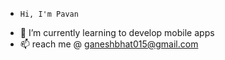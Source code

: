 
-     Hi, I'm Pavan
- 🌱 I’m currently learning to develop mobile apps
- 📫 reach me @ ganeshbhat015@gmail.com

<!--
**pavankumar019/pavankumar019** is a ✨ _special_ ✨ repository because its `README.md` (this file) appears on your GitHub profile.

Here are some ideas to get you started:

+ Hi, I'm Pavan
+ 🌱 I’m currently learning to develop mobile apps


-->
